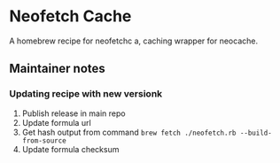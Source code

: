 # Neofetch Cache

A homebrew recipe for neofetchc a, caching wrapper for neocache.

## Maintainer notes

### Updating recipe with new versionk

1. Publish release in main repo
2. Update formula url
3. Get hash output from command `brew fetch ./neofetch.rb --build-from-source`
4. Update formula checksum
